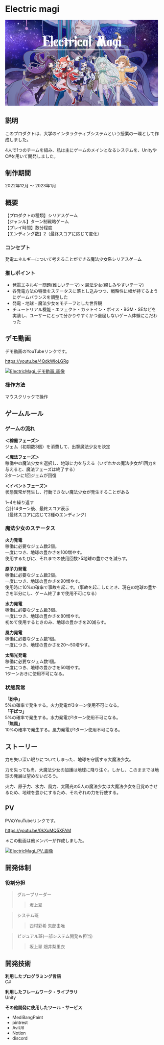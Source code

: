 # Electric magi
<img src="./Electric Magiタイトル画像.png" width="500">

## **説明**
このプロダクトは、大学のインタラクティブシステムという授業の一環として作成しました。

4人で1つのチームを組み、私は主にゲームのメインとなるシステムを、UnityやC#を用いて開発しました。

## **制作期間**
2022年12月 ～ 2023年1月

## **概要**
【プロダクトの種類】シリアスゲーム   
【ジャンル】ターン制戦略ゲーム   
【プレイ時間】数分程度   
【エンディング数】2（最終スコアに応じて変化）   

### **コンセプト**
発電エネルギーについて考えることができる魔法少女系シリアスゲーム

### **推しポイント**
* 発電エネルギー問題(難しいテーマ) × 魔法少女(親しみやすいテーマ)
* 各発電方法の特徴をステータスに落とし込みつつ、戦略性に幅が持てるようにゲームバランスを調整した
* 発電・地球・魔法少女をモチーフとした世界観
* チュートリアル機能・エフェクト・カットイン・ボイス・BGM・SEなどを実装し、ユーザーにとって分かりやすくかつ退屈しないゲーム体験にこだわった

## **デモ動画**
デモ動画のYouTubeリンクです。

https://youtu.be/4QdkWloLGRg

[![ElectricMagi_デモ動画_画像](https://user-images.githubusercontent.com/64635773/225584694-5534a537-06d2-4946-9f4b-bb354d55741a.jpg)](https://youtu.be/4QdkWloLGRg)

### **操作方法**
マウスクリックで操作

## **ゲームルール**
### **ゲームの流れ**   
**＜稼働フェーズ＞**   
ジェム（初期数3個）を消費して、出撃魔法少女を決定

**＜魔法フェーズ＞**   
稼働中の魔法少女を選択し、地球に力を与える（いずれかの魔法少女が1回力を与えると、魔法フェーズは終了する）   
2ターンに1回ジェムが回復  

**＜イベントフェーズ＞**   
状態異常が発生し、行動できない魔法少女が発生することがある   

1~4を繰り返す   
合計14ターン後、最終スコア表示   
（最終スコアに応じて2種のエンディング）   

### **魔法少女のステータス**
**火力発電**   
稼働に必要なジェム数2個。   
一度につき、地球の豊かさを100増やす。   
使用するたびに、それまでの使用回数×5地球の豊かさを減らす。   

**原子力発電**   
稼働に必要なジェム数2個。   
一度につき、地球の豊かさを90増やす。   
使用時に10%の確率で事故を起こす。（事故を起こしたとき、現在の地球の豊かさを半分にし、ゲーム終了まで使用不可になる）

**水力発電**   
稼働に必要なジェム数3個。   
一度につき、地球の豊かさを80増やす。   
初めて使用するときのみ、地球の豊かさを20減らす。

**風力発電**   
稼働に必要なジェム数1個。   
一度につき、地球の豊かさを20～50増やす。

**太陽光発電**   
稼働に必要なジェム数1個。   
一度につき、地球の豊かさを50増やす。   
1ターンおきに使用不可になる。

### **状態異常**
**「紛争」**   
5%の確率で発生する。火力発電が3ターン使用不可になる。   
**「干ばつ」**   
5%の確率で発生する。水力発電が1ターン使用不可になる。   
**「無風」**   
10%の確率で発生する。風力発電が1ターン使用不可になる。   

## **ストーリー**
力を失い深い眠りについてしまった、地球を守護する大魔法少女。

力を失っても尚、大魔法少女の加護は地球に降り注ぐ。しかし、このままでは地球の発展は望めないだろう。 

火力、原子力、水力、風力、太陽光の5人の魔法少女は大魔法少女を目覚めさせるため、地球を豊かにするため、それぞれの力を行使する。

## **PV**
PVのYouTubeリンクです。

https://youtu.be/0kXuMQ5XFAM

＊この動画は他メンバーが作成しました。

[![ElectricMagi_PV_画像](https://user-images.githubusercontent.com/64635773/225594247-536aff51-842c-425c-9256-07a8dba09b89.jpg)](https://youtu.be/0kXuMQ5XFAM)

## 開発体制

### **役割分担**
>グループリーダー
>>坂上翠

>システム班
>>西村彩希
>>矢部由唯

>ビジュアル班(一部システム開発も担当)
>>坂上翠
>>畑井梨里衣

## 開発技術

**利用したプログラミング言語**   
C#

**利用したフレームワーク・ライブラリ**   
Unity

**その他開発に使用したツール・サービス**   
* MediBangPaint
* pintrest
* AviUtl
* Notion
* discord
